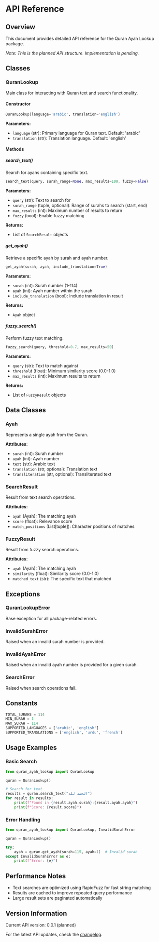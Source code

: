 # API Reference

## Overview

This document provides detailed API reference for the Quran Ayah Lookup package.

*Note: This is the planned API structure. Implementation is pending.*

## Classes

### QuranLookup

Main class for interacting with Quran text and search functionality.

#### Constructor

```python
QuranLookup(language='arabic', translation='english')
```

**Parameters:**
- `language` (str): Primary language for Quran text. Default: 'arabic'
- `translation` (str): Translation language. Default: 'english'

#### Methods

##### search_text()

Search for ayahs containing specific text.

```python
search_text(query, surah_range=None, max_results=100, fuzzy=False)
```

**Parameters:**
- `query` (str): Text to search for
- `surah_range` (tuple, optional): Range of surahs to search (start, end)
- `max_results` (int): Maximum number of results to return
- `fuzzy` (bool): Enable fuzzy matching

**Returns:**
- List of `SearchResult` objects

##### get_ayah()

Retrieve a specific ayah by surah and ayah number.

```python
get_ayah(surah, ayah, include_translation=True)
```

**Parameters:**
- `surah` (int): Surah number (1-114)
- `ayah` (int): Ayah number within the surah
- `include_translation` (bool): Include translation in result

**Returns:**
- `Ayah` object

##### fuzzy_search()

Perform fuzzy text matching.

```python
fuzzy_search(query, threshold=0.7, max_results=50)
```

**Parameters:**
- `query` (str): Text to match against
- `threshold` (float): Minimum similarity score (0.0-1.0)
- `max_results` (int): Maximum results to return

**Returns:**
- List of `FuzzyResult` objects

## Data Classes

### Ayah

Represents a single ayah from the Quran.

**Attributes:**
- `surah` (int): Surah number
- `ayah` (int): Ayah number
- `text` (str): Arabic text
- `translation` (str, optional): Translation text
- `transliteration` (str, optional): Transliterated text

### SearchResult

Result from text search operations.

**Attributes:**
- `ayah` (Ayah): The matching ayah
- `score` (float): Relevance score
- `match_positions` (List[tuple]): Character positions of matches

### FuzzyResult

Result from fuzzy search operations.

**Attributes:**
- `ayah` (Ayah): The matching ayah
- `similarity` (float): Similarity score (0.0-1.0)
- `matched_text` (str): The specific text that matched

## Exceptions

### QuranLookupError

Base exception for all package-related errors.

### InvalidSurahError

Raised when an invalid surah number is provided.

### InvalidAyahError

Raised when an invalid ayah number is provided for a given surah.

### SearchError

Raised when search operations fail.

## Constants

```python
TOTAL_SURAHS = 114
MIN_SURAH = 1
MAX_SURAH = 114
SUPPORTED_LANGUAGES = ['arabic', 'english']
SUPPORTED_TRANSLATIONS = ['english', 'urdu', 'french']
```

## Usage Examples

### Basic Search

```python
from quran_ayah_lookup import QuranLookup

quran = QuranLookup()

# Search for text
results = quran.search_text("الحمد لله")
for result in results:
    print(f"Found in {result.ayah.surah}:{result.ayah.ayah}")
    print(f"Score: {result.score}")
```

### Error Handling

```python
from quran_ayah_lookup import QuranLookup, InvalidSurahError

quran = QuranLookup()

try:
    ayah = quran.get_ayah(surah=115, ayah=1)  # Invalid surah
except InvalidSurahError as e:
    print(f"Error: {e}")
```

## Performance Notes

- Text searches are optimized using RapidFuzz for fast string matching
- Results are cached to improve repeated query performance
- Large result sets are paginated automatically

## Version Information

Current API version: 0.0.1 (planned)

For the latest API updates, check the [changelog](../CHANGELOG.md).